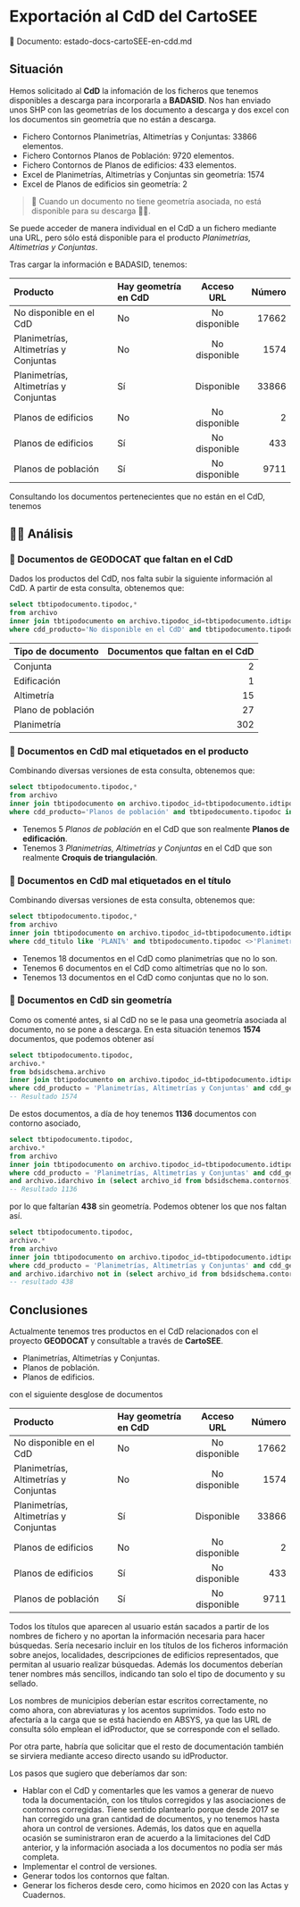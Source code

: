 # Exportación al CdD del CartoSEE

📂 Documento: estado-docs-cartoSEE-en-cdd.md

## Situación

Hemos solicitado al **CdD** la infomación de los ficheros que tenemos disponibles a descarga para incorporarla a **BADASID**. Nos han enviado unos SHP con las geometrías de los documento a descarga y dos excel con los documentos sin geometría que no están a descarga.

* Fichero Contornos Planimetrías, Altimetrías y Conjuntas: 33866 elementos.
* Fichero Contornos Planos de Población: 9720 elementos.
* Fichero Contornos de Planos de edificios: 433 elementos.
* Excel de  Planimetrías, Altimetrías y Conjuntas sin geometría: 1574
* Excel de  Planos de edificios sin geometría: 2

> 👀 Cuando un documento no tiene geometría asociada, no está disponible para su descarga 🤷‍♂️.

Se puede acceder de manera individual en el CdD a un fichero mediante una URL, pero sólo está disponible para el producto *Planimetrías, Altimetrías y Conjuntas*.

Tras cargar la información e BADASID, tenemos:

|   Producto                            | Hay geometría en CdD  | Acceso URL      | Número|
|:---                                   |:--                    |:--:             |---:   |
| No disponible en el CdD               | No                    |  No disponible  | 17662 |
| Planimetrías, Altimetrías y Conjuntas | No                    |  No disponible  | 1574  |
| Planimetrías, Altimetrías y Conjuntas | Sí                    |  Disponible     | 33866 |
| Planos de edificios                   | No                    |  No disponible  | 2     |
| Planos de edificios                   | Sí                    |  No disponible  | 433   |
| Planos de población                   | Sí                    |  No disponible  | 9711  |


Consultando los documentos pertenecientes que no están en el CdD, tenemos

## 🕵️‍♂️ Análisis

### 🔸 Documentos de GEODOCAT que faltan en el CdD

Dados los productos del CdD, nos falta subir la siguiente información al CdD. A partir de esta consulta, obtenemos que:

```sql
select tbtipodocumento.tipodoc,*
from archivo 
inner join tbtipodocumento on archivo.tipodoc_id=tbtipodocumento.idtipodoc
where cdd_producto='No disponible en el CdD' and tbtipodocumento.tipodoc in('Planimetría','Altimetría','Conjunta','Plano de población','Edificación') 
```

| Tipo de documento     | Documentos que faltan en el CdD |
| :---                  |---:                             |
| Conjunta              | 2                               |
| Edificación           | 1                               |
| Altimetría            | 15                              |
| Plano de población    | 27                              |
| Planimetría           | 302                             |



### 🔸 Documentos en CdD mal etiquetados en el producto

Combinando diversas versiones de esta consulta, obtenemos que:

```sql
select tbtipodocumento.tipodoc,*
from archivo 
inner join tbtipodocumento on archivo.tipodoc_id=tbtipodocumento.idtipodoc
where cdd_producto='Planos de población' and tbtipodocumento.tipodoc in('Planimetría','Altimetría','Conjunta','Edificación') 
```

* Tenemos 5 *Planos de población* en el CdD que son realmente **Planos de edificación**.
* Tenemos 3 *Planimetrías, Altimetrías y Conjuntas* en el CdD que son realmente **Croquis de triangulación**.

### 🔸 Documentos en CdD mal etiquetados en el título

Combinando diversas versiones de esta consulta, obtenemos que:

```sql
select tbtipodocumento.tipodoc,*
from archivo 
inner join tbtipodocumento on archivo.tipodoc_id=tbtipodocumento.idtipodoc
where cdd_titulo like 'PLANI%' and tbtipodocumento.tipodoc <>'Planimetría'
```

* Tenemos 18 documentos en el CdD como planimetrías que no lo son.
* Tenemos 6 documentos en el CdD como altimetrías que no lo son.
* Tenemos 13 documentos en el CdD como conjuntas que no lo son.

### 🔸 Documentos en CdD sin geometría

Como os comenté antes, si al CdD no se le pasa una geometría asociada al documento, no se pone a descarga. En esta situación tenemos  **1574** documentos, que podemos obtener así

```sql
select tbtipodocumento.tipodoc,
archivo.*
from bdsidschema.archivo 
inner join tbtipodocumento on archivo.tipodoc_id=tbtipodocumento.idtipodoc
where cdd_producto = 'Planimetrías, Altimetrías y Conjuntas' and cdd_geometria=0
-- Resultado 1574
```

De estos documentos, a día de hoy tenemos **1136** documentos con contorno asociado, 

```sql
select tbtipodocumento.tipodoc,
archivo.*
from archivo 
inner join tbtipodocumento on archivo.tipodoc_id=tbtipodocumento.idtipodoc
where cdd_producto = 'Planimetrías, Altimetrías y Conjuntas' and cdd_geometria=0 
and archivo.idarchivo in (select archivo_id from bdsidschema.contornos)
-- Resultado 1136
```

por lo que faltarían **438** sin geometría. Podemos obtener los que nos faltan así.

```sql
select tbtipodocumento.tipodoc,
archivo.*
from archivo 
inner join tbtipodocumento on archivo.tipodoc_id=tbtipodocumento.idtipodoc
where cdd_producto = 'Planimetrías, Altimetrías y Conjuntas' and cdd_geometria=0 
and archivo.idarchivo not in (select archivo_id from bdsidschema.contornos)
-- resultado 438
```

## Conclusiones

Actualmente tenemos tres productos en el CdD relacionados con el proyecto **GEODOCAT** y consultable a través de **CartoSEE**.

* Planimetrías, Altimetrías y Conjuntas.
* Planos de población.
* Planos de edificios.

con el siguiente desglose de documentos

|   Producto                            | Hay geometría en CdD  | Acceso URL      | Número|
|:---                                   |:--                    |:--:             |---:   |
| No disponible en el CdD               | No                    |  No disponible  | 17662 |
| Planimetrías, Altimetrías y Conjuntas | No                    |  No disponible  | 1574  |
| Planimetrías, Altimetrías y Conjuntas | Sí                    |  Disponible     | 33866 |
| Planos de edificios                   | No                    |  No disponible  | 2     |
| Planos de edificios                   | Sí                    |  No disponible  | 433   |
| Planos de población                   | Sí                    |  No disponible  | 9711  |

Todos los títulos que aparecen al usuario están sacados a partir de los nombres de fichero y no aportan la información necesaria para hacer búsquedas. Sería necesario incluir en los títulos de los ficheros información sobre anejos, localidades, descripciones de edificios representados, que permitan al usuario realizar búsquedas. Además los documentos deberían tener nombres más sencillos, indicando tan solo el tipo de documento y su sellado. 

Los nombres de municipios deberían estar escritos correctamente, no como ahora, con abreviaturas y los acentos suprimidos. Todo esto no afectaría a la carga que se está haciendo en ABSYS, ya que las URL de consulta sólo emplean el idProductor, que se corresponde con el sellado.

Por otra parte, habría que solicitar que el resto de documentación también se sirviera mediante acceso directo usando su idProductor. 

Los pasos que sugiero que deberíamos dar son:

* Hablar con el CdD y comentarles que les vamos a generar de nuevo toda la documentación, con los títulos corregidos y las asociaciones de contornos corregidas. Tiene sentido plantearlo porque desde 2017 se han corregido una gran cantidad de documentos, y no tenemos hasta ahora un control de versiones. Además, los datos que en aquella ocasión se suministraron eran de acuerdo a la limitaciones del CdD anterior, y la información asociada a los documentos no podía ser más completa. 
* Implementar el control de versiones.
* Generar todos los contornos que faltan.
* Generar los ficheros desde cero, como hicimos en 2020 con las Actas y Cuadernos.

